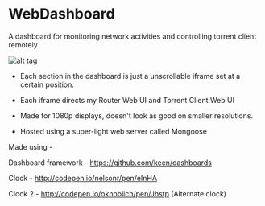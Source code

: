 # WebDashboard
A dashboard for monitoring network activities and controlling torrent client remotely

![alt tag](http://i.imgur.com/8u166Hn.png)


* Each section in the dashboard is just a unscrollable iframe set at a certain position.

*  Each iframe directs my Router Web UI and Torrent Client Web UI

* Made for 1080p displays, doesn't look as good on smaller resolutions. 

* Hosted using a super-light web server called Mongoose



Made using - 

Dashboard framework - https://github.com/keen/dashboards

Clock - http://codepen.io/nelsonr/pen/eInHA

Clock 2 - http://codepen.io/oknoblich/pen/Jhstp (Alternate clock)



